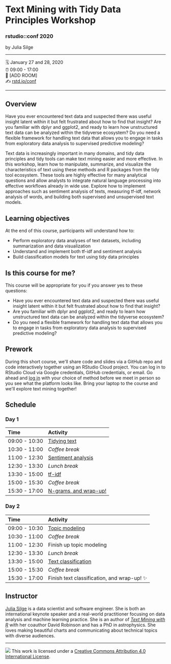 Text Mining with Tidy Data Principles Workshop
================

### rstudio::conf 2020

by Julia Silge

-----

:spiral_calendar: January 27 and 28, 2020  
:alarm_clock:     09:00 - 17:00  
:hotel:           \[ADD ROOM\]  
:writing_hand:    [rstd.io/conf](http://rstd.io/conf)

-----

## Overview

Have you ever encountered text data and suspected there was useful insight latent within it but felt frustrated about how to find that insight? Are you familiar with dplyr and ggplot2, and ready to learn how unstructured text data can be analyzed within the tidyverse ecosystem? Do you need a flexible framework for handling text data that allows you to engage in tasks from exploratory data analysis to supervised predictive modeling? 

Text data is increasingly important in many domains, and tidy data principles and tidy tools can make text mining easier and more effective. In this workshop, learn how to manipulate, summarize, and visualize the characteristics of text using these methods and R packages from the tidy tool ecosystem. These tools are highly effective for many analytical questions and allow analysts to integrate natural language processing into effective workflows already in wide use. Explore how to implement approaches such as sentiment analysis of texts, measuring tf-idf, network analysis of words, and building both supervised and unsupervised text models.

## Learning objectives

At the end of this course, participants will understand how to: 

- Perform exploratory data analyses of text datasets, including summarization and data visualization
- Understand and implement both tf-idf and sentiment analysis 
- Build classification models for text using tidy data principles

## Is this course for me?

This course will be appropriate for you if you answer yes to these questions:

- Have you ever encountered text data and suspected there was useful insight latent within it but felt frustrated about how to find that insight?
- Are you familiar with dplyr and ggplot2, and ready to learn how unstructured text data can be analyzed within the tidyverse ecosystem?
- Do you need a flexible framework for handling text data that allows you to engage in tasks from exploratory data analysis to supervised predictive modeling?

## Prework

During this short course, we'll share code and slides via a GitHub repo and code interactively together using an RStudio Cloud project. You can log in to RStudio Cloud via Google credentials, GitHub credentials, or email. Go ahead and [log in](http://rstudio.cloud/) with your choice of method before we meet in person so you see what the platform looks like. Bring your laptop to the course and we'll explore text mining together!

## Schedule

### Day 1

| Time          | Activity         |
| :------------ | :--------------- |
| 09:00 - 10:30 | [Tidying text](https://rstudio-conf-2020.github.io/text-mining/materials/slides/intro.html)        |
| 10:30 - 11:00 | *Coffee break*   |
| 11:00 - 12:30 | [Sentiment analysis](https://rstudio-conf-2020.github.io/text-mining/materials/slides/intro.html#34)        |
| 12:30 - 13:30 | *Lunch break*    |
| 13:30 - 15:00 | [tf-idf](https://rstudio-conf-2020.github.io/text-mining/materials/slides/intro.html#45)        |
| 15:00 - 15:30 | *Coffee break*   |
| 15:30 - 17:00 | [N-grams, and wrap-up!](https://rstudio-conf-2020.github.io/text-mining/materials/slides/intro.html#56)      |

### Day 2

| Time          | Activity         |
| :------------ | :--------------- |
| 09:00 - 10:30 | [Topic modeling](https://rstudio-conf-2020.github.io/text-mining/materials/slides/modeling.html)         |
| 10:30 - 11:00 | *Coffee break*               |
| 11:00 - 12:30 | Finish up topic modeling        |
| 12:30 - 13:30 | *Lunch break*                |
| 13:30 - 15:00 | [Text classification](https://rstudio-conf-2020.github.io/text-mining/materials/slides/modeling.html#40)    |
| 15:00 - 15:30 | *Coffee break*               |
| 15:30 - 17:00 | Finish text classification, and wrap-up! ✨   |


## Instructor

[Julia Silge](https://juliasilge.com/) is a data scientist and software engineer. She is both an international keynote speaker and a real-world practitioner focusing on data analysis and machine learning practice. She is an author of [*Text Mining with R*](https://www.tidytextmining.com/) with her coauthor David Robinson and has a PhD in astrophysics. She loves making beautiful charts and communicating about technical topics with diverse audiences.

-----

![](https://i.creativecommons.org/l/by/4.0/88x31.png) This work is
licensed under a [Creative Commons Attribution 4.0 International
License](https://creativecommons.org/licenses/by/4.0/).
